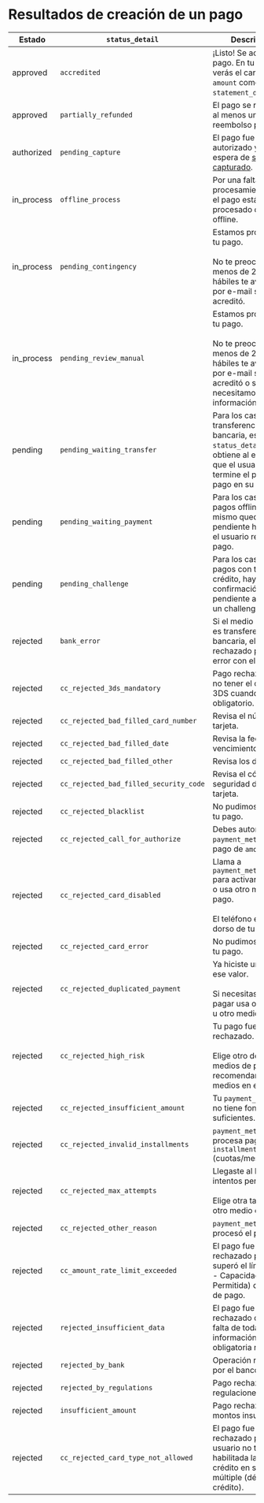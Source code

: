 # Resultados de creación de un pago

| Estado | `status_detail` | Descripción |
| --- | --- | --- |
| approved | `accredited` | ¡Listo! Se acreditó tu pago. En tu resumen verás el cargo de `amount` como `statement_descriptor`. |
| approved | `partially_refunded` | El pago se realizó con al menos un reembolso parcial. |
| authorized | `pending_capture` | El pago fue autorizado y está a la espera de [ser capturado](/developers/es/docs/checkout-api/payment-management/capture-authorized-payment). |
| in_process | `offline_process` | Por una falta de procesamiento online, el pago está siendo procesado de manera offline. |
| in_process | `pending_contingency` | Estamos procesando tu pago.<br/><br/>No te preocupes, menos de 2 días hábiles te avisaremos por e-mail si se acreditó. |
| in_process | `pending_review_manual` | Estamos procesando tu pago.<br/><br/>No te preocupes, menos de 2 días hábiles te avisaremos por e-mail si se acreditó o si necesitamos más información. |
| pending | `pending_waiting_transfer` | Para los casos de transferencia bancaria, este `status_detail` se obtiene al esperar a que el usuario termine el proceso de pago en su banco. |
| pending | `pending_waiting_payment` | Para los casos de pagos offline, el mismo queda pendiente hasta que el usuario realice el pago. |
| pending | `pending_challenge` | Para los casos de pagos con tarjeta de crédito, hay una confirmación pendiente a causa de un challenge. |
| rejected | `bank_error` | Si el medio de pago es transferencia bancaria, el pago fue rechazado por un error con el banco. |
| rejected | `cc_rejected_3ds_mandatory` | Pago rechazado por no tener el challenge 3DS cuando es obligatorio. |
| rejected | `cc_rejected_bad_filled_card_number` | Revisa el número de tarjeta. |
| rejected | `cc_rejected_bad_filled_date` | Revisa la fecha de vencimiento. |
| rejected | `cc_rejected_bad_filled_other` | Revisa los datos. |
| rejected | `cc_rejected_bad_filled_security_code` | Revisa el código de seguridad de la tarjeta. |
| rejected | `cc_rejected_blacklist` | No pudimos procesar tu pago. |
| rejected | `cc_rejected_call_for_authorize` | Debes autorizar ante `payment_method_id` el pago de `amount`. |
| rejected | `cc_rejected_card_disabled` | Llama a `payment_method_id` para activar tu tarjeta o usa otro medio de pago.<br/><br/>El teléfono está al dorso de tu tarjeta. |
| rejected | `cc_rejected_card_error` | No pudimos procesar tu pago. |
| rejected | `cc_rejected_duplicated_payment` | Ya hiciste un pago por ese valor.<br/><br/>Si necesitas volver a pagar usa otra tarjeta u otro medio de pago. |
| rejected | `cc_rejected_high_risk` | Tu pago fue rechazado.<br/><br/>Elige otro de los medios de pago, te recomendamos con medios en efectivo. |
| rejected | `cc_rejected_insufficient_amount` | Tu `payment_method_id` no tiene fondos suficientes. |
| rejected | `cc_rejected_invalid_installments` | `payment_method_id` no procesa pagos en `installments` (cuotas/meses). |
| rejected | `cc_rejected_max_attempts` | Llegaste al límite de intentos permitidos.<br/><br/>Elige otra tarjeta u otro medio de pago. |
| rejected | `cc_rejected_other_reason` | `payment_method_id` no procesó el pago. | 
| rejected | `cc_amount_rate_limit_exceeded` | El pago fue rechazado porque superó el límite (CAP - Capacidad Máxima Permitida) del medio de pago. |
| rejected | `rejected_insufficient_data` | El pago fue rechazado debido a falta de toda la información obligatoria requerida. | 
| rejected | `rejected_by_bank` | Operación rechazada por el banco. |
| rejected | `rejected_by_regulations` | Pago rechazado por regulaciones. |
| rejected | `insufficient_amount` | Pago rechazado por montos insuficientes. | ----[mlb]----
| rejected |  `cc_rejected_card_type_not_allowed` | El pago fue rechazado porque el usuario no tiene habilitada la función crédito en su tarjeta múltiple (débito y crédito). | ------------
